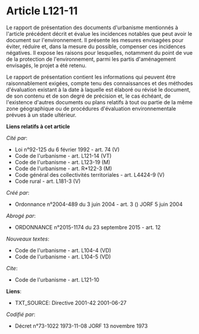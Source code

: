 # Article L121-11

Le rapport de présentation des documents d'urbanisme mentionnés à l'article précédent décrit et évalue les incidences
notables que peut avoir le document sur l'environnement. Il présente les mesures envisagées pour éviter, réduire et, dans la
mesure du possible, compenser ces incidences négatives. Il expose les raisons pour lesquelles, notamment du point de vue de
la protection de l'environnement, parmi les partis d'aménagement envisagés, le projet a été retenu.

Le rapport de présentation contient les informations qui peuvent être raisonnablement exigées, compte tenu des connaissances
et des méthodes d'évaluation existant à la date à laquelle est élaboré ou révisé le document, de son contenu et de son degré
de précision et, le cas échéant, de l'existence d'autres documents ou plans relatifs à tout ou partie de la même zone
géographique ou de procédures d'évaluation environnementale prévues à un stade ultérieur.

**Liens relatifs à cet article**

_Cité par_:

  - Loi n°92-125 du 6 février 1992 - art. 74 (V)
  - Code de l'urbanisme - art. L121-14 (VT)
  - Code de l'urbanisme - art. L123-19 (M)
  - Code de l'urbanisme - art. R*122-3 (M)
  - Code général des collectivités territoriales - art. L4424-9 (V)
  - Code rural - art. L181-3 (V)

_Créé par_:

  - Ordonnance n°2004-489 du 3 juin 2004 - art. 3 () JORF 5 juin 2004

_Abrogé par_:

  - ORDONNANCE n°2015-1174 du 23 septembre 2015 - art. 12

_Nouveaux textes_:

  - Code de l'urbanisme - art. L104-4 (VD)
  - Code de l'urbanisme - art. L104-5 (VD)

_Cite_:

  - Code de l'urbanisme - art. L121-10

**Liens**:

  - TXT_SOURCE: Directive 2001-42 2001-06-27

_Codifié par_:

  - Décret n°73-1022 1973-11-08 JORF 13 novembre 1973
